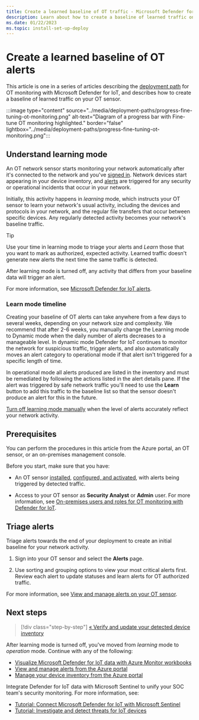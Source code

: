 ```yaml
---
title: Create a learned baseline of OT traffic - Microsoft Defender for IoT
description: Learn about how to create a baseline of learned traffic on your OT sensor.
ms.date: 01/22/2023
ms.topic: install-set-up-deploy
---
```


# Create a learned baseline of OT alerts

This article is one in a series of articles describing the [deployment path](../ot-deploy/ot-deploy-path.md) for OT monitoring with Microsoft Defender for IoT, and describes how to create a baseline of learned traffic on your OT sensor.

:::image type="content" source="../media/deployment-paths/progress-fine-tuning-ot-monitoring.png" alt-text="Diagram of a progress bar with Fine-tune OT monitoring highlighted." border="false" lightbox="../media/deployment-paths/progress-fine-tuning-ot-monitoring.png":::

## Understand learning mode

An OT network sensor starts monitoring your network automatically after it's connected to the network and you've [signed in](activate-deploy-sensor.md#sign-in-to-the-sensor-console-and-change-the-default-password). Network devices start appearing in your device inventory, and [alerts](../alerts.md) are triggered for any security or operational incidents that occur in your network.

Initially, this activity happens in *learning* mode, which instructs your OT sensor to learn your network's usual activity, including the devices and protocols in your network, and the regular file transfers that occur between specific devices. Any regularly detected activity becomes your network's baseline traffic.
<!-- Amit - is this tip correct - i think this needs to be rephrased?-->
> [!TIP]
> Use your time in learning mode to triage your alerts and *Learn* those that you want to mark as authorized, expected activity. Learned traffic doesn't generate new alerts the next time the same traffic is detected.
>
> After learning mode is turned off, any activity that differs from your baseline data will trigger an alert.

For more information, see [Microsoft Defender for IoT alerts](../alerts.md).

### Learn mode timeline

Creating your baseline of OT alerts can take anywhere from a few days to several weeks, depending on your network size and complexity. We recommend that after 2-6 weeks, you manually change the Learning mode to Dynamic mode when the daily number of alerts decreases to a manageable level. In dynamic mode Defender for IoT continues to monitor the network for suspicious traffic, trigger alerts, and also automatically moves an alert category to operational mode if that alert isn't triggered for a specific length of time.

In operational mode all alerts produced are listed in the inventory and must be remediated by following the actions listed in the alert details pane. If the alert was triggered by safe network traffic you'll need to use the **Learn** button to add this traffic to the baseline list so that the sensor doesn't produce an alert for this in the future.

[Turn off learning mode manually](../how-to-manage-individual-sensors.md#turn-off-learning-mode-manually) when the level of alerts accurately reflect your network activity.

## Prerequisites

You can perform the procedures in this article from the Azure portal, an OT sensor, or an on-premises management console.

Before you start, make sure that you have:

- An OT sensor [installed](install-software-ot-sensor.md), [configured, and activated](activate-deploy-sensor.md), with alerts being triggered by detected traffic.

- Access to your OT sensor as **Security Analyst** or **Admin** user. For more information, see [On-premises users and roles for OT monitoring with Defender for IoT](../roles-on-premises.md).

## Triage alerts

Triage alerts towards the end of your deployment to create an initial baseline for your network activity.

1. Sign into your OT sensor and select the **Alerts** page.

1. Use sorting and grouping options to view your most critical alerts first. Review each alert to update statuses and learn alerts for OT authorized traffic.

For more information, see [View and manage alerts on your OT sensor](../how-to-view-alerts.md).

## Next steps

> [!div class="step-by-step"]
> [« Verify and update your detected device inventory](update-device-inventory.md)

After learning mode is turned off, you've moved from *learning* mode to *operation* mode. Continue with any of the following:

- [Visualize Microsoft Defender for IoT data with Azure Monitor workbooks](../workbooks.md)
- [View and manage alerts from the Azure portal](../how-to-manage-cloud-alerts.md)
- [Manage your device inventory from the Azure portal](../how-to-manage-device-inventory-for-organizations.md)

Integrate Defender for IoT data with Microsoft Sentinel to unify your SOC team's security monitoring. For more information, see:

- [Tutorial: Connect Microsoft Defender for IoT with Microsoft Sentinel](../iot-solution.md)
- [Tutorial: Investigate and detect threats for IoT devices](../iot-advanced-threat-monitoring.md)
